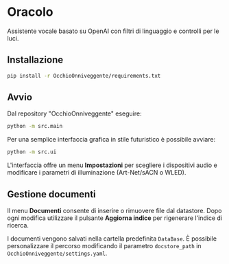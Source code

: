 # Oracolo

Assistente vocale basato su OpenAI con filtri di linguaggio e controlli per le luci.

## Installazione

```bash
pip install -r OcchioOnniveggente/requirements.txt
```

## Avvio

Dal repository "OcchioOnniveggente" eseguire:

```bash
python -m src.main
```

Per una semplice interfaccia grafica in stile futuristico è possibile avviare:

```bash
python -m src.ui
```

L'interfaccia offre un menu **Impostazioni** per scegliere i dispositivi audio
e modificare i parametri di illuminazione (Art-Net/sACN o WLED).

## Gestione documenti

Il menu **Documenti** consente di inserire o rimuovere file dal datastore.
Dopo ogni modifica utilizzare il pulsante **Aggiorna indice** per rigenerare
l'indice di ricerca.

I documenti vengono salvati nella cartella predefinita `DataBase`. È possibile
personalizzare il percorso modificando il parametro `docstore_path` in
`OcchioOnniveggente/settings.yaml`.

